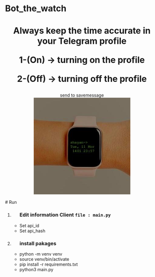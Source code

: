 # Bot_the_watch
<div align="center">
<h1>Always keep the time accurate in your Telegram profile <br>

1-(On) -> turning on the profile <br>

2-(Off) -> turning off the profile</h1>

send to savemessage <br>
    <img src="https://github.com/shayan881/Bot_the_watch/blob/main/Cls/wathsave.jpg">

</div>
# Run
<ol>
   <li>
       <ul>
           <h3>Edit information Client  <code>file : main.py</code></h3>
           <li>Set api_id</li>
           <li>Set api_hash</li>
       </ul>
   </li>
   <li>
       <ul>
           <h3>install pakages</h3>
           <li>python -m venv venv</li>
           <li>source venv/bin/activate</li>
           <li>pip install -r requirements.txt</li>
           <li>python3 main.py</li>
       </ul>
   </li>
</ol> 

